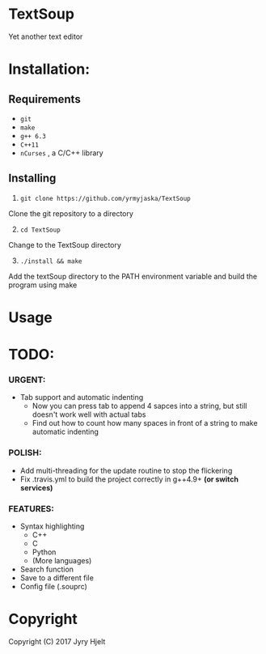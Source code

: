 # TextSoup 

Yet another text editor


# Installation:
## Requirements
* ``` git ```
* ``` make ```
* ``` g++ 6.3 ```
* ``` C++11 ```
* ``` nCurses ``` , a C/C++ library
## Installing
1. ``git clone https://github.com/yrmyjaska/TextSoup``

Clone the git repository to a directory

2. ``cd TextSoup``

Change to the TextSoup directory

3. ``./install && make``

Add the textSoup directory to the PATH environment variable and build the program using make

# Usage

# TODO:
### URGENT:
* Tab support and automatic indenting
	* Now you can press tab to append 4 sapces into a string, but still doesn't work well with actual tabs
	* Find out how to count how many spaces in front of a string to make automatic indenting
### POLISH:
* Add multi-threading for the update routine to stop the flickering
* Fix .travis.yml to build the project correctly in g++4.9+ **(or switch services)**
### FEATURES:
* Syntax highlighting
	* C++
	* C
	* Python
	* (More languages)
* Search function
* Save to a different file
* Config file (.souprc)
# Copyright
Copyright (C) 2017 Jyry Hjelt

